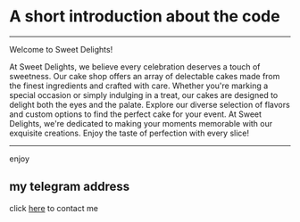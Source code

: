 # A short introduction about the code

___
Welcome to Sweet Delights!

At Sweet Delights, we believe every celebration deserves a touch of sweetness. Our cake shop offers an array of delectable cakes made from the finest ingredients and crafted with care. Whether you're marking a special occasion or simply indulging in a treat, our cakes are designed to delight both the eyes and the palate. Explore our diverse selection of flavors and custom options to find the perfect cake for your event. At Sweet Delights, we're dedicated to making your moments memorable with our exquisite creations. Enjoy the taste of perfection with every slice!

---
enjoy 

## my telegram address

click [here](https://t.me/P0908n) to contact me 
